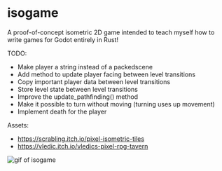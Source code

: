 # isogame

A proof-of-concept isometric 2D game intended to teach myself how to write games for Godot entirely in Rust!

TODO:

- Make player a string instead of a packedscene
- Add method to update player facing between level transitions
- Copy important player data between level transitions
- Store level state between level transitions
- Improve the update_pathfinding() method
- Make it possible to turn without moving (turning uses up movement)
- Implement death for the player

Assets:

- https://scrabling.itch.io/pixel-isometric-tiles
- https://vledic.itch.io/vledics-pixel-rpg-tavern

![gif of isogame](isogame.gif)
